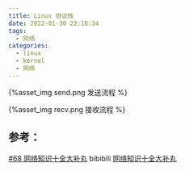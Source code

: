 ```yaml
---
title: Linux 协议栈
date: 2022-01-30 22:18:34
tags:
  - 网络
categories: 
  - linux
  - kernel  
  - 网络
---
```


<p></p>
<!-- more -->

{%asset_img  send.png 发送流程 %}

{%asset_img  recv.png  接收流程 %}


## 参考：
[#68 网络知识十全大补丸](https://www.bilibili.com/video/BV1vJ41127p2) bibibili
[网络知识十全大补丸](https://talkgo.org/t/topic/87)

